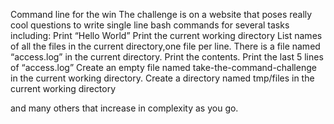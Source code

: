 Command line for the win
The challenge is on a website that  poses really cool questions to write single line bash commands for several tasks including:
Print “Hello World”
Print the current working directory
List names of all the files in the current directory,one file per line.
There is a file named “access.log” in the current directory. Print the contents.
Print the last 5 lines of “access.log”
Create an empty file named take-the-command-challenge in the current working directory.
Create a directory named tmp/files in the current working directory

and many others that increase in complexity as you go.
